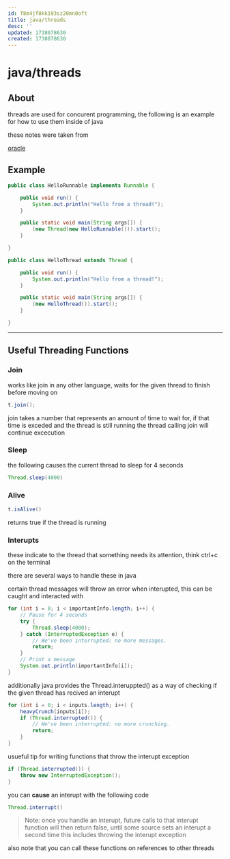 ```yaml
---
id: f8m4jf8kk193sz20mn0oft
title: java/threads
desc: ''
updated: 1738078630
created: 1738078630
---
```

# java/threads

## About

threads are used for concurent programming, the following
is an example for how to use them inside of java

these notes were taken from

[oracle](https://docs.oracle.com/javase/tutorial/essential/concurrency/simple.html)

## Example

```java
public class HelloRunnable implements Runnable {

    public void run() {
        System.out.println("Hello from a thread!");
    }

    public static void main(String args[]) {
        (new Thread(new HelloRunnable())).start();
    }

}
```

```java
public class HelloThread extends Thread {

    public void run() {
        System.out.println("Hello from a thread!");
    }

    public static void main(String args[]) {
        (new HelloThread()).start();
    }

}
```

---

## Useful Threading Functions

### Join

works like join in any other language, waits for the given thread
to finish before moving on

```java
t.join();
```

join takes a number that represents an amount of time to wait for,
if that time is exceded and the thread is still running the thread
calling join will continue excecution

### Sleep

the following causes the current thread to sleep for 4 seconds

```java
Thread.sleep(4000)
```

### Alive

```java
t.isAlive()
```

returns true if the thread is running

### Interupts

these indicate to the thread that something needs its attention, think
ctrl+c on the terminal

there are several ways to handle these in java

certain thread messages will throw an error when interupted, this can
be caught and interacted with

```java
for (int i = 0; i < importantInfo.length; i++) {
    // Pause for 4 seconds
    try {
        Thread.sleep(4000);
    } catch (InterruptedException e) {
        // We've been interrupted: no more messages.
        return;
    }
    // Print a message
    System.out.println(importantInfo[i]);
}
```

additionally java provides the  Thread.interuppted() as a way of checking
if the given thread has recived an interupt

```java
for (int i = 0; i < inputs.length; i++) {
    heavyCrunch(inputs[i]);
    if (Thread.interrupted()) {
        // We've been interrupted: no more crunching.
        return;
    }
}
```

usueful tip for writing functions that throw the interupt exception

```java
if (Thread.interrupted()) {
    throw new InterruptedException();
}
```

you can **cause** an interupt with the following code

```java
Thread.interrupt()
```

> Note: once you handle an interupt, future calls to that interupt function
> will then return false, until some source sets an interupt a second time
> this includes throwing the interupt exception

also note that you can call these functions on references to other threads
